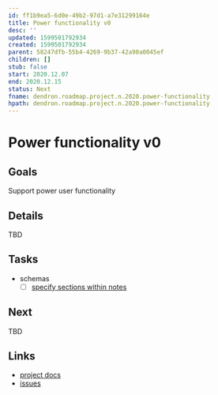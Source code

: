 ```yaml
---
id: ff1b9ea5-6d0e-49b2-97d1-a7e31299164e
title: Power functionality v0
desc: ''
updated: 1599501792934
created: 1599501792934
parent: 58247dfb-55b4-4269-9b37-42a90a0045ef
children: []
stub: false
start: 2020.12.07
end: 2020.12.15
status: Next
fname: dendron.roadmap.project.n.2020.power-functionality
hpath: dendron.roadmap.project.n.2020.power-functionality
---
```

# Power functionality v0

## Goals

Support power user functionality 

## Details

TBD

## Tasks

- schemas
  - [ ] [specify sections within notes](https://github.com/dendronhq/dendron/issues/248)

## Next

TBD

## Links

- [project docs](https://dendron.so/notes/ff1b9ea5-6d0e-49b2-97d1-a7e31299164e.html)
- [issues](https://github.com/dendronhq/dendron/labels/pro.power-func-v0)
